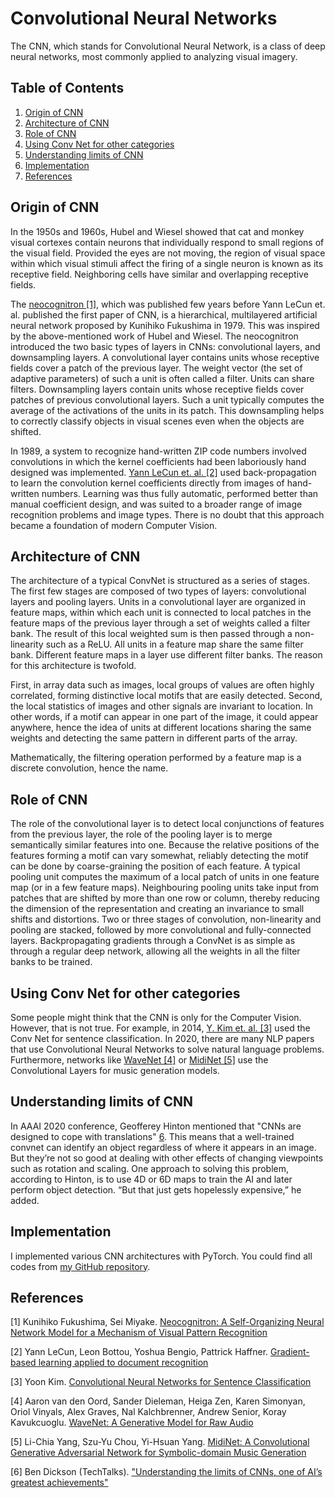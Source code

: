 # Convolutional Neural Networks

The CNN, which stands for Convolutional Neural Network, is a class of deep neural networks, most commonly applied to analyzing visual imagery.

## Table of Contents

1. [Origin of CNN](#origin-of-cnn)
2. [Architecture of CNN](#architecture-of-cnn)
3. [Role of CNN](#role-of-cnn)
4. [Using Conv Net for other categories](#using-conv-net-for-other-categories)
5. [Understanding limits of CNN](#understanding-limits-of-cnn)
6. [Implementation](#implementation)
7. [References](#references)

## Origin of CNN

In the 1950s and 1960s, Hubel and Wiesel showed that cat and monkey visual cortexes contain neurons that individually respond to small regions of the visual field. Provided the eyes are not moving, the region of visual space within which visual stimuli affect the firing of a single neuron is known as its receptive field. Neighboring cells have similar and overlapping receptive fields.

The [neocognitron [1]](https://link.springer.com/chapter/10.1007/978-3-642-46466-9_18), which was published few years before Yann LeCun et. al. published the first paper of CNN, is a hierarchical, multilayered artificial neural network proposed by Kunihiko Fukushima in 1979. This was inspired by the above-mentioned work of Hubel and Wiesel. The neocognitron introduced the two basic types of layers in CNNs: convolutional layers, and downsampling layers. A convolutional layer contains units whose receptive fields cover a patch of the previous layer. The weight vector (the set of adaptive parameters) of such a unit is often called a filter. Units can share filters. Downsampling layers contain units whose receptive fields cover patches of previous convolutional layers. Such a unit typically computes the average of the activations of the units in its patch. This downsampling helps to correctly classify objects in visual scenes even when the objects are shifted.

In 1989, a system to recognize hand-written ZIP code numbers involved convolutions in which the kernel coefficients had been laboriously hand designed was implemented. [Yann LeCun et. al. [2]](http://yann.lecun.com/exdb/publis/pdf/lecun-01a.pdf) used back-propagation to learn the convolution kernel coefficients directly from images of hand-written numbers. Learning was thus fully automatic, performed better than manual coefficient design, and was suited to a broader range of image recognition problems and image types. There is no doubt that this approach became a foundation of modern Computer Vision.

## Architecture of CNN

The architecture of a typical ConvNet is structured as a series of stages. The first few stages are composed of two types of layers: convolutional layers and pooling layers. Units in a convolutional layer are organized in feature maps, within which each unit is connected to local patches in the feature maps of the previous layer through a set of weights called a filter bank. The result of this local weighted sum is then passed through a non-linearity such as a ReLU. All units in a feature map share the same filter bank. Different feature maps in a layer use different filter banks. The reason for this architecture is twofold.

First, in array data such as images, local groups of values are often highly correlated, forming distinctive local motifs that are easily detected. Second, the local statistics of images and other signals are invariant to location. In other words, if a motif can appear in one part of the image, it could appear anywhere, hence the idea of units at different locations sharing the same weights and detecting the same pattern in different parts of the array.

Mathematically, the filtering operation performed by a feature map is a discrete convolution, hence the name.

## Role of CNN

The role of the convolutional layer is to detect local conjunctions of features from the previous layer, the role of the pooling layer is to merge semantically similar features into one. Because the relative positions of the features forming a motif can vary somewhat, reliably detecting the motif can be done by coarse-graining the position of each feature. A typical pooling unit computes the maximum of a local patch of units in one feature map (or in a few feature maps). Neighbouring pooling units take input from patches that are shifted by more than one row or column, thereby reducing the dimension of the representation and creating an invariance to small shifts and distortions. Two or three stages of convolution, non-linearity and pooling are stacked, followed by more convolutional and fully-connected layers. Backpropagating gradients through a ConvNet is as simple as through a regular deep network, allowing all the weights in all the filter banks to be trained.

## Using Conv Net for other categories

Some people might think that the CNN is only for the Computer Vision. However, that is not true. For example, in 2014, [Y. Kim et. al. [3]](https://arxiv.org/abs/1408.5882) used the Conv Net for sentence classification. In 2020, there are many NLP papers that use Convolutional Neural Networks to solve natural language problems. Furthermore, networks like [WaveNet [4]](https://arxiv.org/abs/1408.5882) or [MidiNet [5]](https://arxiv.org/abs/1703.10847) use the Convolutional Layers for music generation models.

## Understanding limits of CNN

In AAAI 2020 conference, Geofferey Hinton mentioned that "CNNs are designed to cope with translations" [6](https://bdtechtalks.com/2020/03/02/geoffrey-hinton-convnets-cnn-limits/). This means that a well-trained convnet can identify an object regardless of where it appears in an image. But they’re not so good at dealing with other effects of changing viewpoints such as rotation and scaling. One approach to solving this problem, according to Hinton, is to use 4D or 6D maps to train the AI and later perform object detection. “But that just gets hopelessly expensive,” he added.

## Implementation

I implemented various CNN architectures with PyTorch. You could find all codes from [my GitHub repository](https://github.com/YeonwooSung/PyTorch_CNN_Architectures).

## References

[1] Kunihiko Fukushima, Sei Miyake. [Neocognitron: A Self-Organizing Neural Network Model for a Mechanism of Visual Pattern Recognition](https://link.springer.com/chapter/10.1007/978-3-642-46466-9_18)

[2] Yann LeCun, Leon Bottou, Yoshua Bengio, Pattrick Haffner. [Gradient-based learning applied to document recognition](http://yann.lecun.com/exdb/publis/pdf/lecun-01a.pdf)

[3] Yoon Kim. [Convolutional Neural Networks for Sentence Classification](https://arxiv.org/abs/1408.5882)

[4] Aaron van den Oord, Sander Dieleman, Heiga Zen, Karen Simonyan, Oriol Vinyals, Alex Graves, Nal Kalchbrenner, Andrew Senior, Koray Kavukcuoglu. [WaveNet: A Generative Model for Raw Audio](https://arxiv.org/abs/1609.03499)

[5] Li-Chia Yang, Szu-Yu Chou, Yi-Hsuan Yang. [MidiNet: A Convolutional Generative Adversarial Network for Symbolic-domain Music Generation](https://arxiv.org/abs/1703.10847)

[6] Ben Dickson (TechTalks). ["Understanding the limits of CNNs, one of AI’s greatest achievements"](https://bdtechtalks.com/2020/03/02/geoffrey-hinton-convnets-cnn-limits/)

